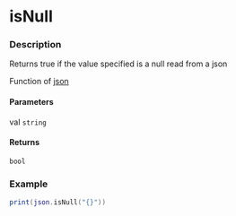 # isNull

### Description

Returns true if the value specified is a null read from a json

Function of [json](../../)

#### Parameters

val `string`

#### Returns

`bool`

### Example

```lua
print(json.isNull("{}"))
```

